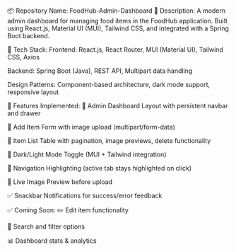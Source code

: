 📦 Repository Name: FoodHub-Admin-Dashboard
📝 Description:
A modern admin dashboard for managing food items in the FoodHub application. Built using React.js, Material UI (MUI), Tailwind CSS, and integrated with a Spring Boot backend.

🔧 Tech Stack:
Frontend: React.js, React Router, MUI (Material UI), Tailwind CSS, Axios

Backend: Spring Boot (Java), REST API, Multipart data handling

Design Patterns: Component-based architecture, dark mode support, responsive layout

🚀 Features Implemented:
🔐 Admin Dashboard Layout with persistent navbar and drawer

📝 Add Item Form with image upload (multipart/form-data)

📄 Item List Table with pagination, image previews, delete functionality

🎨 Dark/Light Mode Toggle (MUI + Tailwind integration)

🎯 Navigation Highlighting (active tab stays highlighted on click)

🔁 Live Image Preview before upload

✅ Snackbar Notifications for success/error feedback

✅ Coming Soon:
✏️ Edit item functionality

🔎 Search and filter options

📊 Dashboard stats & analytics